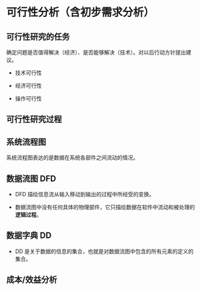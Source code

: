 # 可行性分析（含初步需求分析）

## 可行性研究的任务

确定问题是否值得解决（经济）、是否能够解决（技术）。对以后行动方针提出建议。

* 技术可行性

* 经济可行性

* 操作可行性

## 可行性研究过程

## 系统流程图

系统流程图表达的是数据在系统各部件之间流动的情况。

## 数据流图 DFD

* DFD 描绘信息流从输入移动到输出的过程中所经受的变换。

* 数据流图中没有任何具体的物理部件，它只描绘数据在软件中流动和被处理的**逻辑过程**。

## 数据字典 DD

* DD 是关于数据的信息的集合，也就是对数据流图中包含的所有元素的定义的集合。

## 成本/效益分析